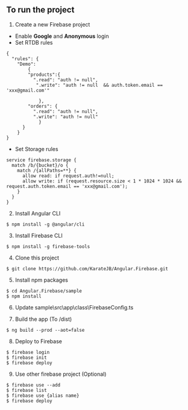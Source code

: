## To run the project

1. Create a new Firebase project

* Enable **Google** and **Anonymous** login
* Set RTDB rules
```
{
  "rules": {
    "Demo": 
    	{
        "products":{
          ".read": "auth != null",
           ".write": "auth != null  && auth.token.email == 'xxx@gmail.com'"

    		},
        "orders": {
          ".read": "auth != null",
          ".write": "auth != null"
    		}
      }
    }
}
```

* Set Storage rules
```
service firebase.storage {
  match /b/{bucket}/o {
    match /{allPaths=**} {
      allow read: if request.auth!=null;
      allow write: if (request.resource.size < 1 * 1024 * 1024 && request.auth.token.email == 'xxx@gmail.com');
    }
  }
}
```

2. Install Angular CLI
```
$ npm install -g @angular/cli
```

3. Install Firebase CLI
```
$ npm install -g firebase-tools
```

4. Clone this project
```
$ git clone https://github.com/KarateJB/Angular.Firebase.git
```

5. Install npm packages
```
$ cd Angular.Firebase/sample
$ npm install
```

6. Update sample\src\app\class\FirebaseConfig.ts


7. Build the app (To /dist)
```
$ ng build --prod --aot=false
```

8. Deploy to Firebase
```
$ firebase login
$ firebase init
$ firebase deploy
```

9. Use other firebase project (Optional)
```
$ firebase use --add
$ firebase list
$ firebase use {alias name}
$ firebase deploy
```
